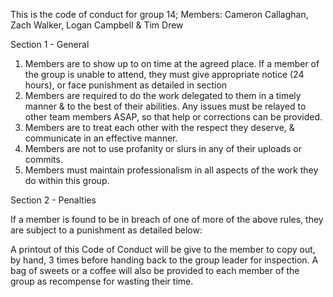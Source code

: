 This is the code of conduct for group 14; Members: Cameron Callaghan, Zach Walker, Logan Campbell & Tim Drew


Section 1 - General

1. Members are to show up to on time at the agreed place. If a member of the group is unable to attend, they must
give appropriate notice (24 hours), or face punishment as detailed in section
2. Members are required to do the work delegated to them in a timely manner & to the best of their abilities. Any
issues must be relayed to other team members ASAP, so that help or corrections can be provided.
3. Members are to treat each other with the respect they deserve, & communicate in an effective manner.
4. Members are not to use profanity or slurs in any of their uploads or commits.
5. Members must maintain professionalism in all aspects of the work they do within this group.


Section 2 - Penalties

If a member is found to be in breach of one of more of the above rules, they are subject to a punishment as detailed
below:

A printout of this Code of Conduct will be give to the member to copy out, by hand, 3 times before handing back to
the group leader for inspection. A bag of sweets or a coffee will also be provided to each member of the group as
recompense for wasting their time.